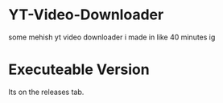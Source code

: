 # YT-Video-Downloader
some mehish yt video downloader i made in like 40 minutes ig

# Executeable Version
Its on the releases tab.
